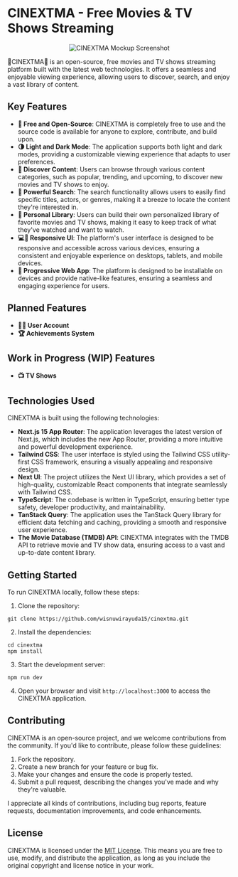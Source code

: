 # CINEXTMA - Free Movies & TV Shows Streaming

<div style="text-align:center">

![CINEXTMA Mockup Screenshot](https://raw.githubusercontent.com/wisnuwirayuda15/cinextma/refs/heads/master/src/public/img/mockup.png)

</div>

🍿CINEXTMA🍿 is an open-source, free movies and TV shows streaming platform built with the latest web technologies. It offers a seamless and enjoyable viewing experience, allowing users to discover, search, and enjoy a vast library of content.

## Key Features

- **💸 Free and Open-Source**: CINEXTMA is completely free to use and the source code is available for anyone to explore, contribute, and build upon.
- **🌗 Light and Dark Mode**: The application supports both light and dark modes, providing a customizable viewing experience that adapts to user preferences.
- **🧭 Discover Content**: Users can browse through various content categories, such as popular, trending, and upcoming, to discover new movies and TV shows to enjoy.
- **🔎 Powerful Search**: The search functionality allows users to easily find specific titles, actors, or genres, making it a breeze to locate the content they're interested in.
- **📂 Personal Library**: Users can build their own personalized library of favorite movies and TV shows, making it easy to keep track of what they've watched and want to watch.
- **💻📱 Responsive UI**: The platform's user interface is designed to be responsive and accessible across various devices, ensuring a consistent and enjoyable experience on desktops, tablets, and mobile devices.
- **📲 Progressive Web App**: The platform is designed to be installable on devices and provide native-like features, ensuring a seamless and engaging experience for users.

## Planned Features

- **🙍‍♂️ User Account**
- **🏆 Achievements System**

## Work in Progress (WIP) Features
- **📺 TV Shows**

## Technologies Used

CINEXTMA is built using the following technologies:

- **Next.js 15 App Router**: The application leverages the latest version of Next.js, which includes the new App Router, providing a more intuitive and powerful development experience.
- **Tailwind CSS**: The user interface is styled using the Tailwind CSS utility-first CSS framework, ensuring a visually appealing and responsive design.
- **Next UI**: The project utilizes the Next UI library, which provides a set of high-quality, customizable React components that integrate seamlessly with Tailwind CSS.
- **TypeScript**: The codebase is written in TypeScript, ensuring better type safety, developer productivity, and maintainability.
- **TanStack Query**: The application uses the TanStack Query library for efficient data fetching and caching, providing a smooth and responsive user experience.
- **The Movie Database (TMDB) API**: CINEXTMA integrates with the TMDB API to retrieve movie and TV show data, ensuring access to a vast and up-to-date content library.

## Getting Started

To run CINEXTMA locally, follow these steps:

1. Clone the repository:

```
git clone https://github.com/wisnuwirayuda15/cinextma.git
```

2. Install the dependencies:

```
cd cinextma
npm install
```

3. Start the development server:

```
npm run dev
```

4. Open your browser and visit `http://localhost:3000` to access the CINEXTMA application.

## Contributing

CINEXTMA is an open-source project, and we welcome contributions from the community. If you'd like to contribute, please follow these guidelines:

1. Fork the repository.
2. Create a new branch for your feature or bug fix.
3. Make your changes and ensure the code is properly tested.
4. Submit a pull request, describing the changes you've made and why they're valuable.

I appreciate all kinds of contributions, including bug reports, feature requests, documentation improvements, and code enhancements.

## License

CINEXTMA is licensed under the [MIT License](LICENSE). This means you are free to use, modify, and distribute the application, as long as you include the original copyright and license notice in your work.
